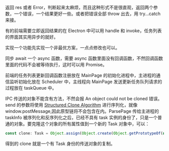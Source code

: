 返回 res 或者 Error，判断起来太麻烦，而且这种形式不是很直观，返回两个参数，一个错误，一个结果更好一些。或者把错误全部 throw 出去，用 try...catch 来接。

有的前端需要立即返回结果的在 Electron 中可以用 handle 和 invoke，任务列表的界面其实用异步的就好。

实现一个功能先实现一个非最优方案，一点点修改也可以。

同步 await 一个 async 函数，需要 async 函数里面没有回调函数，不然回调函数里面的代码不会被等待执行，这时可以用 Promise。

前端的任务列表更新回调函数注册放在 MainPage 的初始化进程中，主进程的通信监听初始化放在 Scheduler 中，主线程向 MainPage 发送更新任务队列请求的过程放在 taskQueue 中。

IPC 传送的对象不能含有方法，不然会报 An object could not be cloned 错误。send 的参数将使用 [Structured Clone Algorithm](https://developer.mozilla.org/en-US/docs/Web/API/Web_Workers_API/Structured_clone_algorithm) 进行序列化，就像 window.postMessage,因此原型链将不会包含在内。ParsePage 传给主进程的 taskInfo 被序列化和反序列化之后，已经不具有 task 实例的身份了，只是一个普通的对象。要克隆这个对象的所有属性值到一个新的 Task 对象中，可以：

```javascript
const clone: Task = Object.assign(Object.create(Object.getPrototypeOf(new Task())), taskInfo)
```

得到的 clone 就是一个有 Task 身份的传送对象的复制。
